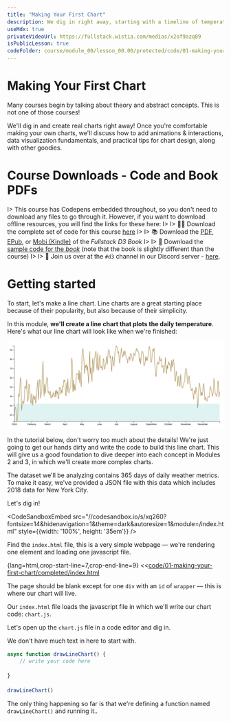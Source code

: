```yaml
---
title: "Making Your First Chart"
description: We dig in right away, starting with a timeline of temperature over time. First, we need to get our bearings.
useMdx: true
privateVideoUrl: https://fullstack.wistia.com/medias/x2of9azq89
isPublicLesson: true
codeFolder: course/module_00/lesson_00.00/protected/code/01-making-your-first-chart/draft
---
```


# Making Your First Chart

Many courses begin by talking about theory and abstract concepts. This is not one of those courses!

We'll dig in and create real charts right away! Once you're comfortable making your own charts, we'll discuss how to add animations & interactions, data visualization fundamentals, and practical tips for chart design, along with other goodies.

# Course Downloads - Code and Book PDFs

I> This course has Codepens embedded throughout, so you don't need to download any files to go through it. However, if you want to download offline resources, you will find the links for these here:
I>
I> 👩‍💻 Download the complete set of code for this course [here](https://api.newline.co/assets/protected/courses/fullstack-d3-masterclass/downloads/course-full.zip)
I>
I> 📚 Download the [PDF](https://api.newline.co/assets/protected/courses/fullstack-d3-masterclass/downloads/book/advanced/fullstack-d3-book-current-advanced.pdf), [EPub](https://api.newline.co/assets/protected/courses/fullstack-d3-masterclass/downloads/book/advanced/fullstack-d3-book-current-advanced.epub), or [Mobi (Kindle)](https://api.newline.co/assets/protected/courses/fullstack-d3-masterclass/downloads/book/advanced/fullstack-d3-book-current-advanced.mobi) of the _Fullstack D3 Book_
I>
I> 💽 Download the [sample code for the _book_](https://api.newline.co/assets/protected/courses/fullstack-d3-masterclass/downloads/book/advanced/fullstack-d3-book-current-advanced-code.zip) (note that the book is slightly different than the course)
I>
I> 🎳 Join us over at the `#d3` channel in our Discord server - [here](https://newline.co/discord/d3).

# Getting started


To start, let's make a line chart. Line charts are a great starting place because of their popularity, but also because of their simplicity.

In this module, **we'll create a line chart that plots the daily temperature**. Here's what our line chart will look like when we're finished:

![Finished line graph](./public/images/1-making-your-first-chart/line-finished.png)

In the tutorial below, don't worry too much about the details! We're just going to get our hands dirty and write the code to build this line chart. This will give us a good foundation to dive deeper into each concept in Modules 2 and 3, in which we'll create more complex charts.

The dataset we'll be analyzing contains 365 days of daily weather metrics. To make it easy, we've provided a JSON file with this data which includes 2018 data for New York City.

Let's dig in!

<CodeSandboxEmbed
  src="//codesandbox.io/s/xq260?fontsize=14&hidenavigation=1&theme=dark&autoresize=1&module=/index.html"
  style={{width: '100%', height: '35em'}}
/>

Find the `index.html` file, this is a very simple webpage — we're rendering one element and loading one javascript file.

{lang=html,crop-start-line=7,crop-end-line=9}
<<[code/01-making-your-first-chart/completed/index.html](./protected/code/01-making-your-first-chart/completed/index.html)

The page should be blank except for one `div` with an `id` of `wrapper` — this is where our chart will live.

Our `index.html` file loads the javascript file in which we'll write our chart code: `chart.js`.

Let's open up the `chart.js` file in a code editor and dig in.

We don't have much text in here to start with.

```javascript
async function drawLineChart() {
    // write your code here

}

drawLineChart()
```

The only thing happening so far is that we're defining a function named `drawLineChart()` and running it..
